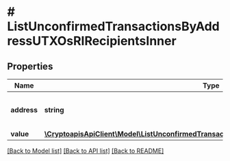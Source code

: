 # # ListUnconfirmedTransactionsByAddressUTXOsRIRecipientsInner

## Properties

Name | Type | Description | Notes
------------ | ------------- | ------------- | -------------
**address** | **string** | String representation of the receiver addresses |
**value** | [**\CryptoapisApiClient\Model\ListUnconfirmedTransactionsByAddressUTXOsRIRecipientsInnerValue**](ListUnconfirmedTransactionsByAddressUTXOsRIRecipientsInnerValue.md) |  |

[[Back to Model list]](../../README.md#models) [[Back to API list]](../../README.md#endpoints) [[Back to README]](../../README.md)
